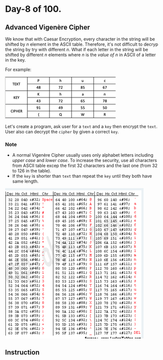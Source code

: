 # Day-8 of 100.

## Advanced Vigenère Cipher
We know that with Caesar Encryption, every character in the string will be shifted by *n* element in the ASCII table. Therefore, it's not difficult to decryp the string by try with different *n*.
What if each letter in the string will be shifted by different *n* elements where *n* is the *value of n* in ASCII of a letter in the key.

For example:

![Example](cipher.png)

Let's create a program, ask user for a `text` and a `key` then encrypt the `text`.
User also can decrypt the `cipher` by given a correct `key`.

### Note
- A normal Vigenère Cipher usually uses only alphabet letters including *upper case* and *lower case*. To increase the security, use all characters from ASCII table excep the first 32 characters and the last one (from 32 to 126 in the table).
- If the `key` is shorter than `text` than repeat the `key` until they both have same length.

![ascii](ascii.png)

## Instruction
